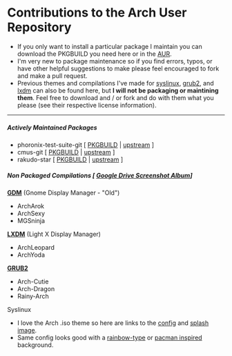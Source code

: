 Contributions to the Arch User Repository
==========================
* If you only want to install a particular package I maintain you can download the PKGBUILD you need here or in the [AUR](https://aur4.archlinux.org/packages/?O=0&SeB=m&K=gtbjj&outdated=&SB=n&SO=a&PP=50&do_Search=Go).
* I'm very new to package maintenance so if you find errors, typos, or have other helpful suggestions to make please feel encouraged to fork and make a pull request.
* Previous themes and compilations I've made for [syslinux](), [grub2](), and [lxdm]() can also be found here, but **I will not be packaging or maintining them**.  Feel free to download and / or fork and do with them what you please (see their respective license information).

-----------------------------
##### Actively Maintained Packages
* phoronix-test-suite-git [ [PKGBUILD](https://raw.githubusercontent.com/grandtheftjiujitsu/pkgbuild/master/phoronix-test-suite-git.PKGBUILD) | [upstream](https://github.com/phoronix-test-suite/phoronix-test-suite) ]
* cmus-git	[ [PKGBUILD](https://raw.githubusercontent.com/grandtheftjiujitsu/pkgbuild/master/cmus-git.PKGBUILD) | [upstream](https://github.com/cmus/cmus) ]
* rakudo-star	[ [PKGBUILD](https://raw.githubusercontent.com/grandtheftjiujitsu/pkgbuild/master/rakudo-star.PKGBUILD) | [upstream](http://rakudo.org/downloads/star/) ]

##### Non Packaged Compilations [ [Google Drive Screenshot Album](https://drive.google.com/open?id=0B2RH_BSaD6YPY1dZR0x1S2QxZ1U&authuser=0)]

[**GDM**](https://github.com/grandtheftjiujitsu/pkgbuild/tree/master/unpackaged/gdm) (Gnome Display Manager - "Old")
* ArchArok
* ArchSexy
* MGSninja

[**LXDM**](https://github.com/grandtheftjiujitsu/pkgbuild/tree/master/unpackaged/lxdm) (Light X Display Manager)
* ArchLeopard
* ArchYoda

[**GRUB2**](https://github.com/grandtheftjiujitsu/pkgbuild/tree/master/unpackaged/grub2)
* Arch-Cutie
* Arch-Dragon
* Rainy-Arch

Syslinux
* I love the Arch .iso theme so here are links to the [config](https://projects.archlinux.org/archiso.git/tree/configs/releng/syslinux) and [splash image](https://projects.archlinux.org/archiso.git/plain/configs/releng/syslinux/splash.png).
* Same config looks good with a [rainbow-type](http://www.wallpaperhi.com/Technology/Linux/minimalistic_linux_rainbows_arch_linux_2560x1600_wallpaper_97469) or [pacman inspired](http://technology.desktopnexus.com/wallpaper/39150/) background.
